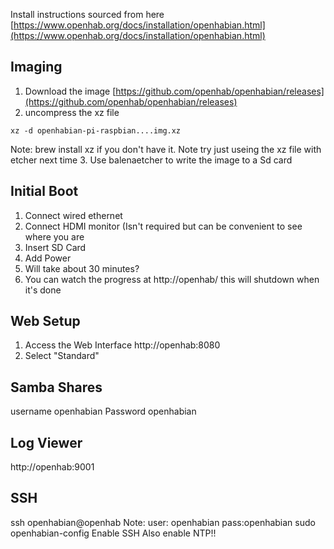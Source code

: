 

Install instructions sourced from here
[https://www.openhab.org/docs/installation/openhabian.html](https://www.openhab.org/docs/installation/openhabian.html)

## Imaging
1. Download the image
[https://github.com/openhab/openhabian/releases](https://github.com/openhab/openhabian/releases)
2. uncompress the xz file
```
xz -d openhabian-pi-raspbian....img.xz
```
Note: brew install xz if you don't have it. Note try just useing the xz file with etcher next time
3. Use balenaetcher to write the image to a Sd card

## Initial Boot
1. Connect wired ethernet
2. Connect HDMI monitor (Isn't required but can be convenient to see where you are
3. Insert SD Card
4. Add Power
5. Will take about 30 minutes?
6. You can watch the progress at http://openhab/ this will shutdown when it's done
## Web Setup
1. Access the Web Interface
http://openhab:8080
2. Select "Standard"
## Samba Shares
username openhabian Password openhabian
## Log Viewer
http://openhab:9001
## SSH
ssh openhabian@openhab
 Note: user: openhabian pass:openhabian
sudo openhabian-config
Enable SSH
Also enable NTP!!



<!--stackedit_data:
eyJoaXN0b3J5IjpbMTE1Njc5ODg4MiwtMjAwOTY0MTcxM119
-->